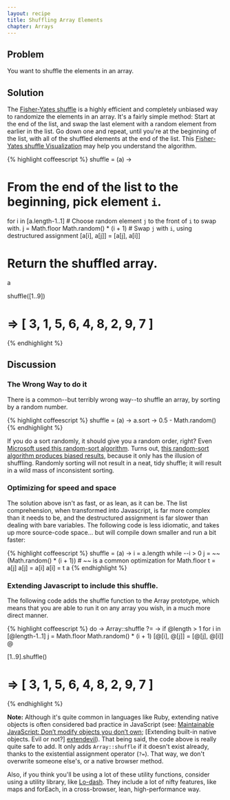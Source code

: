 ```yaml
---
layout: recipe
title: Shuffling Array Elements
chapter: Arrays
---
```

## Problem

You want to shuffle the elements in an array.

## Solution

The [Fisher-Yates shuffle] is a highly efficient and completely unbiased way to randomize
the elements in an array. It's a fairly simple method: Start at the end of the list, and
swap the last element with a random element from earlier in the list. Go down one and 
repeat, until you're at the beginning of the list, with all of the shuffled elements 
at the end of the list. This [Fisher-Yates shuffle Visualization] may help you understand
the algorithm.

{% highlight coffeescript %}
shuffle = (a) ->
  # From the end of the list to the beginning, pick element `i`.
  for i in [a.length-1..1]
    # Choose random element `j` to the front of `i` to swap with.
    j = Math.floor Math.random() * (i + 1)
    # Swap `j` with `i`, using destructured assignment
    [a[i], a[j]] = [a[j], a[i]]
  # Return the shuffled array.
  a

shuffle([1..9])
# => [ 3, 1, 5, 6, 4, 8, 2, 9, 7 ]
{% endhighlight %}

[Fisher-Yates shuffle]: http://en.wikipedia.org/wiki/Fisher%E2%80%93Yates_shuffle
[Fisher-Yates Shuffle Visualization]: http://bost.ocks.org/mike/shuffle/

## Discussion

### The Wrong Way to do it

There is a common--but terribly wrong way--to shuffle an array, by sorting by a random
number.

{% highlight coffeescript %}
shuffle = (a) -> a.sort -> 0.5 - Math.random()
{% endhighlight %}

If you do a sort randomly, it should give you a random order, right? Even [Microsoft used 
this random-sort algorithm][msftshuffle]. Turns out, [this random-sort algorithm produces
biased results][naive], because it only has the illusion of shuffling. Randomly sorting
will not result in a neat, tidy shuffle; it will result in a wild mass of inconsistent
sorting.

[msftshuffle]: http://www.robweir.com/blog/2010/02/microsoft-random-browser-ballot.html
[naive]: http://www.codinghorror.com/blog/2007/12/the-danger-of-naivete.html

### Optimizing for speed and space

The solution above isn't as fast, or as lean, as it can be. The list comprehension, when
transformed into Javascript, is far more complex than it needs to be, and the
destructured assignment is far slower than dealing with bare variables. The following
code is less idiomatic, and takes up more source-code space... but will compile down
smaller and run a bit faster:

{% highlight coffeescript %}
shuffle = (a) ->
  i = a.length
  while --i > 0
    j = ~~(Math.random() * (i + 1)) # ~~ is a common optimization for Math.floor
    t = a[j]
    a[j] = a[i]
    a[i] = t
  a
{% endhighlight %}

### Extending Javascript to include this shuffle.

The following code adds the shuffle function to the Array prototype, which means that
you are able to run it on any array you wish, in a much more direct manner.

{% highlight coffeescript %}
do -> Array::shuffle ?= ->
  if @length > 1
    for i in [@length-1..1]
      j = Math.floor Math.random() * (i + 1)
      [@[i], @[j]] = [@[j], @[i]]
  @

[1..9].shuffle()
# => [ 3, 1, 5, 6, 4, 8, 2, 9, 7 ]
{% endhighlight %}

**Note:** Although it's quite common in languages like Ruby, extending native objects is 
often considered bad practice in JavaScript (see: [Maintainable JavaScript: Don’t modify 
objects you don’t own][dontown]; [Extending built-in native objects. Evil or not?]
[extendevil]). That being said, the code above is really quite safe to add. It only adds
`Array::shuffle` if it doesn't exist already, thanks to the existential assignment 
operator (`?=`). That way, we don't overwrite someone else's, or a native browser method.

Also, if you think you'll be using a lot of these utility functions, consider using a
utility library, like [Lo-dash](http://lodash.com/). They include a lot of nifty 
features, like maps and forEach, in a cross-browser, lean, high-performance way. 

[dontown]: http://www.nczonline.net/blog/2010/03/02/maintainable-javascript-dont-modify-objects-you-down-own/
[extendevil]: http://perfectionkills.com/extending-built-in-native-objects-evil-or-not/
